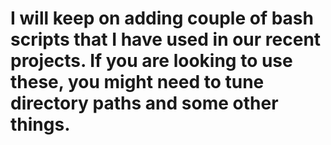 # I will keep on adding couple of bash scripts that I have used in our recent projects. If you are looking to use these, you might need to tune directory paths and some other things.
